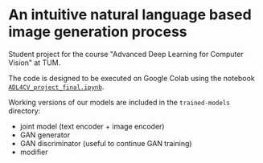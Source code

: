 # An intuitive natural language based image generation process

Student project for the course "Advanced Deep Learning for Computer Vision" at TUM.

The code is designed to be executed on Google Colab using the notebook [`ADL4CV_project_final.ipynb`](https://colab.research.google.com/github/SteffenBe/ADL4CV/blob/master/ADL4CV_project_final.ipynb).

Working versions of our models are included in the `trained-models` directory:
 * joint model (text encoder + image encoder)
 * GAN generator
 * GAN discriminator (useful to continue GAN training)
 * modifier
